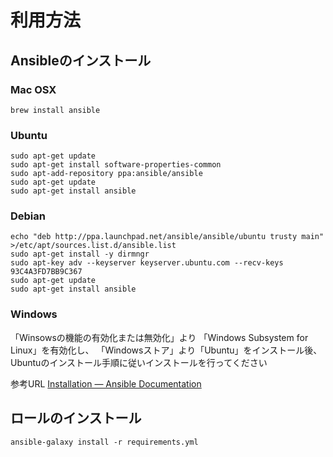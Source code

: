 利用方法
========================

Ansibleのインストール
----------------------------

### Mac OSX

```
brew install ansible
```

### Ubuntu

```
sudo apt-get update
sudo apt-get install software-properties-common
sudo apt-add-repository ppa:ansible/ansible
sudo apt-get update
sudo apt-get install ansible
```

### Debian

```
echo "deb http://ppa.launchpad.net/ansible/ansible/ubuntu trusty main" >/etc/apt/sources.list.d/ansible.list
sudo apt-get install -y dirmngr
sudo apt-key adv --keyserver keyserver.ubuntu.com --recv-keys 93C4A3FD7BB9C367
sudo apt-get update
sudo apt-get install ansible
```

### Windows

「Winsowsの機能の有効化または無効化」より
「Windows Subsystem for Linux」を有効化し、
「Windowsストア」より「Ubuntu」をインストール後、
Ubuntuのインストール手順に従いインストールを行ってください

参考URL
[Installation — Ansible Documentation](http://docs.ansible.com/ansible/latest/intro_installation.html)



ロールのインストール
----------------------------

```
ansible-galaxy install -r requirements.yml
```
